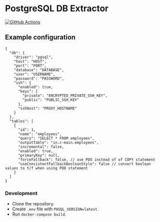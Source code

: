 # PostgreSQL DB Extractor
[![GitHub Actions](https://github.com/keboola/db-extractor-pgsql/actions/workflows/push.yml/badge.svg)](https://github.com/keboola/db-extractor-pgsql/actions/workflows/push.yml)


## Example configuration


    {
      "db": {
        "driver": "pgsql",
        "host": "HOST",
        "port": "PORT",
        "database": "DATABASE",
        "user": "USERNAME",
        "password": "PASSWORD",
        "ssh": {
          "enabled": true,
          "keys": {
            "private": "ENCRYPTED_PRIVATE_SSH_KEY",
            "public": "PUBLIC_SSH_KEY"
          },
          "sshHost": "PROXY_HOSTNAME"
        }
      },
      "tables": [
        {
          "id": 1,
          "name": "employees",
          "query": "SELECT * FROM employees",
          "outputTable": "in.c-main.employees",
          "incremental": false,
          "enabled": true,
          "primaryKey": null,
          "forceFallback": false, // use PDO instead of of COPY statement
          "useConsistentFallbackBooleanStyle": false // convert boolean values to t/f when using PDO statement
        }
      ]
    }

### Development

- Clone the repository.
- Create `.env` file with `PHSQL_VERSION=latest`.
- Run `docker-compose build`.
